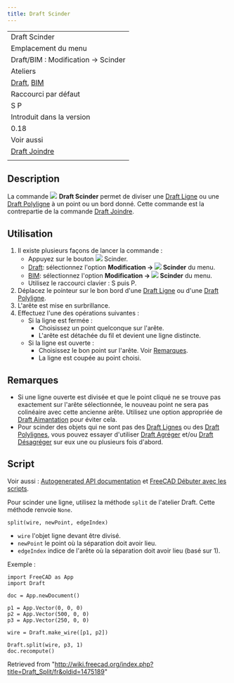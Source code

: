 ```yaml
---
title: Draft Scinder
---
```

|  |
| --- |
| Draft Scinder |
| Emplacement du menu |
| Draft/BIM : Modification → Scinder |
| Ateliers |
| [Draft](/Draft_Workbench/fr "Draft Workbench/fr"), [BIM](/BIM_Workbench/fr "BIM Workbench/fr") |
| Raccourci par défaut |
| S P |
| Introduit dans la version |
| 0.18 |
| Voir aussi |
| [Draft Joindre](/Draft_Join/fr "Draft Join/fr") |
|  |

## Description

La commande ![](/images/Draft_Split.svg) **Draft Scinder** permet de diviser une [Draft Ligne](/Draft_Line/fr "Draft Line/fr") ou une [Draft Polyligne](/Draft_Wire/fr "Draft Wire/fr") à un point ou un bord donné. Cette commande est la contrepartie de la commande [Draft Joindre](/Draft_Join/fr "Draft Join/fr").

## Utilisation

1. Il existe plusieurs façons de lancer la commande :
   * Appuyez sur le bouton ![](/images/Draft_Split.svg) Scinder.
   * [Draft](/Draft_Workbench/fr "Draft Workbench/fr"): sélectionnez l'option **Modification → ![](/images/Draft_Split.svg) Scinder** du menu.
   * [BIM](/BIM_Workbench/fr "BIM Workbench/fr"): sélectionnez l'option **Modification → ![](/images/Draft_Split.svg) Scinder** du menu.
   * Utilisez le raccourci clavier : S puis P.
2. Déplacez le pointeur sur le bon bord d'une [Draft Ligne](/Draft_Line/fr "Draft Line/fr") ou d'une [Draft Polyligne](/Draft_Wire/fr "Draft Wire/fr").
3. L'arête est mise en surbrillance.
4. Effectuez l'une des opérations suivantes :
   * Si la ligne est fermée :
     + Choisissez un point quelconque sur l'arête.
     + L'arête est détachée du fil et devient une ligne distincte.
   * Si la ligne est ouverte :
     + Choisissez le bon point sur l'arête. Voir [Remarques](#Remarques).
     + La ligne est coupée au point choisi.

## Remarques

* Si une ligne ouverte est divisée et que le point cliqué ne se trouve pas exactement sur l'arête sélectionnée, le nouveau point ne sera pas colinéaire avec cette ancienne arête. Utilisez une option appropriée de [Draft Aimantation](/Draft_Snap/fr "Draft Snap/fr") pour éviter cela.
* Pour scinder des objets qui ne sont pas des [Draft Lignes](/Draft_Line/fr "Draft Line/fr") ou des [Draft Polylignes](/Draft_Wire/fr "Draft Wire/fr"), vous pouvez essayer d'utiliser [Draft Agréger](/Draft_Upgrade/fr "Draft Upgrade/fr") et/ou [Draft Désagréger](/Draft_Downgrade/fr "Draft Downgrade/fr") sur eux une ou plusieurs fois d'abord.

## Script

Voir aussi : [Autogenerated API documentation](https://freecad.github.io/SourceDoc/) et [FreeCAD Débuter avec les scripts](/FreeCAD_Scripting_Basics/fr "FreeCAD Scripting Basics/fr").

Pour scinder une ligne, utilisez la méthode `split` de l'atelier Draft. Cette méthode renvoie `None`.

```
split(wire, newPoint, edgeIndex)

```

* `wire` l'objet ligne devant être divisé.
* `newPoint` le point où la séparation doit avoir lieu.
* `edgeIndex` indice de l'arête où la séparation doit avoir lieu (basé sur 1).

Exemple :

```
import FreeCAD as App
import Draft

doc = App.newDocument()

p1 = App.Vector(0, 0, 0)
p2 = App.Vector(500, 0, 0)
p3 = App.Vector(250, 0, 0)

wire = Draft.make_wire([p1, p2])

Draft.split(wire, p3, 1)
doc.recompute()

```

Retrieved from "<http://wiki.freecad.org/index.php?title=Draft_Split/fr&oldid=1475189>"